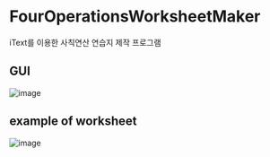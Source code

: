 # FourOperationsWorksheetMaker

iText를 이용한 사칙연산 연습지 제작 프로그램

## GUI
![image](https://user-images.githubusercontent.com/27190708/88459537-1db35480-ced1-11ea-819c-4d53d93c2ac0.png)

## example of worksheet
![image](https://user-images.githubusercontent.com/27190708/88459541-260b8f80-ced1-11ea-8e3c-920b033e3660.png)
